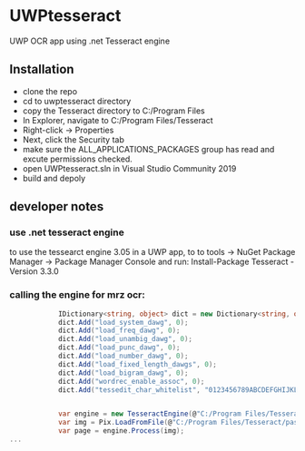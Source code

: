 # UWPtesseract
UWP OCR app using .net Tesseract engine

## Installation
- clone the repo
- cd to uwptesseract directory
- copy the Tesseract directory to C:/Program Files
- In Explorer, navigate to C:/Program Files/Tesseract
- Right-click -> Properties
- Next, click the Security tab
- make sure the ALL_APPLICATIONS_PACKAGES group has read and excute permissions checked.  
- open UWPtesseract.sln in Visual Studio Community 2019
- build and depoly

## developer notes
### use .net tesseract engine 
to use the tessearct engine 3.05 in a UWP app, to to tools -> NuGet Package Manager -> Package Manager Console and run: Install-Package Tesseract -Version 3.3.0 
### calling the engine for mrz ocr: 

```cs
            IDictionary<string, object> dict = new Dictionary<string, object>();
            dict.Add("load_system_dawg", 0);
            dict.Add("load_freq_dawg", 0);
            dict.Add("load_unambig_dawg", 0);
            dict.Add("load_punc_dawg", 0);
            dict.Add("load_number_dawg", 0);
            dict.Add("load_fixed_length_dawgs", 0);
            dict.Add("load_bigram_dawg", 0);
            dict.Add("wordrec_enable_assoc", 0);
            dict.Add("tessedit_char_whitelist", "0123456789ABCDEFGHIJKLMNOPQRSTUVWXYZ<");


            var engine = new TesseractEngine(@"C:/Program Files/Tesseract/tessdata", "ocrb", EngineMode.Default, null, dict, false);
            var img = Pix.LoadFromFile(@"C:/Program Files/Tesseract/passport.jpg");
            var page = engine.Process(img);
...



